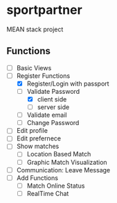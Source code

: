 # sportpartner
MEAN stack project

## Functions
- [ ] Basic Views
- [ ] Register Functions
  - [x] Register/Login with passport
  - [ ] Validate Password
    - [x] client side
    - [ ] server side
  - [ ] Validate email
  - [ ] Change Password
- [ ] Edit profile
- [ ] Edit prefernece
- [ ] Show matches
  - [ ] Location Based Match
  - [ ] Graphic Match Visualization
- [ ] Communication: Leave Message
- [ ] Add Functions
  - [ ] Match Online Status
  - [ ] RealTime Chat
